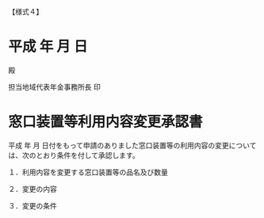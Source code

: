 【様式４】

# 平成 年 月 日

殿

担当地域代表年金事務所長 印

# 窓口装置等利用内容変更承認書

平成 年 月 日付をもって申請のありました窓口装置等の利用内容の変更については、次のとおり条件を付して承認します。

１．利用内容を変更する窓口装置等の品名及び数量

２．変更の内容

３．変更の条件